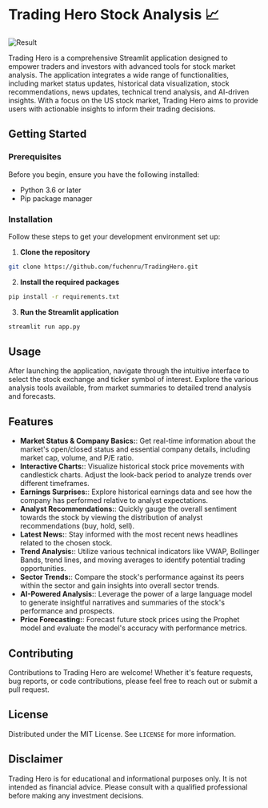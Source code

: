 # Trading Hero Stock Analysis 📈

![Result](https://i.postimg.cc/cLMsKfTw/Art.png)

Trading Hero is a comprehensive Streamlit application designed to empower traders and investors with advanced tools for stock market analysis. The application integrates a wide range of functionalities, including market status updates, historical data visualization, stock recommendations, news updates, technical trend analysis, and AI-driven insights. With a focus on the US stock market, Trading Hero aims to provide users with actionable insights to inform their trading decisions.

## Getting Started

### Prerequisites

Before you begin, ensure you have the following installed:
- Python 3.6 or later
- Pip package manager

### Installation

Follow these steps to get your development environment set up:

1. **Clone the repository**

```bash
git clone https://github.com/fuchenru/TradingHero.git
```

2. **Install the required packages**

```bash
pip install -r requirements.txt
```

3. **Run the Streamlit application**

```bash
streamlit run app.py
```

## Usage

After launching the application, navigate through the intuitive interface to select the stock exchange and ticker symbol of interest. Explore the various analysis tools available, from market summaries to detailed trend analysis and forecasts.

## Features

- **Market Status & Company Basics:**: Get real-time information about the market's open/closed status and essential company details, including market cap, volume, and P/E ratio.
- **Interactive Charts:**: Visualize historical stock price movements with candlestick charts. Adjust the look-back period to analyze trends over different timeframes.
- **Earnings Surprises:**: Explore historical earnings data and see how the company has performed relative to analyst expectations.
- **Analyst Recommendations:**: Quickly gauge the overall sentiment towards the stock by viewing the distribution of analyst recommendations (buy, hold, sell).
- **Latest News:**: Stay informed with the most recent news headlines related to the chosen stock.
- **Trend Analysis:**: Utilize various technical indicators like VWAP, Bollinger Bands, trend lines, and moving averages to identify potential trading opportunities.
- **Sector Trends:**: Compare the stock's performance against its peers within the sector and gain insights into overall sector trends.
- **AI-Powered Analysis:**: Leverage the power of a large language model to generate insightful narratives and summaries of the stock's performance and prospects.
- **Price Forecasting:**: Forecast future stock prices using the Prophet model and evaluate the model's accuracy with performance metrics.

## Contributing

Contributions to Trading Hero are welcome! Whether it's feature requests, bug reports, or code contributions, please feel free to reach out or submit a pull request.

## License

Distributed under the MIT License. See `LICENSE` for more information.

## Disclaimer

Trading Hero is for educational and informational purposes only. It is not intended as financial advice. Please consult with a qualified professional before making any investment decisions.